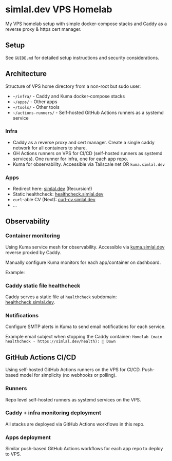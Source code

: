 # simlal.dev VPS Homelab

  My VPS homelab setup with simple docker-compose stacks and Caddy as a reverse proxy & https cert manager.

## Setup

See `GUIDE.md` for detailed setup instructions and security considerations.

## Architecture

Structure of VPS home directory from a non-root but sudo user:

- `~/infra/` - Caddy and Kuma docker-compose stacks
- `~/apps/` - Other apps
- `~/tools/` - Other tools
- `~/actions-runners/` - Self-hosted GitHub Actions runners as a systemd service

### Infra

- Caddy as a reverse proxy and cert manager. Create a single caddy network for all containers to share.
- GH Actions runners on VPS for CI/CD (self-hosted runners as systemd services). One runner for infra, one for each app repo.
- Kuma for observability. Accessible via Tailscale net OR `kuma.simlal.dev`

### Apps

- Redirect here: <a href="https://simlal.dev">simlal.dev</a> (Recursion!)
- Static healthcheck: <a href="https://healthcheck.simlal.dev">healthcheck.simlal.dev</a>
- `curl`-able CV (Next): <a href="https://curl-cv.simlal.dev">curl-cv.simlal.dev</a>
- ...

## Observability

### Container monitoring

Using Kuma service mesh for observability.
Accessible via <a href="https://kuma.simlal.dev/">kuma.simlal.dev</a> reverse proxied by Caddy.

Manually configure Kuma monitors for each app/container on dashboard.

Example:

### Caddy static file healthcheck

Caddy serves a static file at `healthcheck` subdomain:
<a href="http://healthcheck.simlal.dev">healthcheck.simlal.dev</a>.

### Notifications

Configure SMTP alerts in Kuma to send email notifications for each service.

Example email subject when stopping the Caddy container:
`Homelab (main healthcheck - https://simlal.dev/health): 🔴 Down`

## GitHub Actions CI/CD

Using self-hosted GitHub Actions runners on the VPS for CI/CD.
Push-based model for simplicity (no webhooks or polling).

### Runners

Repo level self-hosted runners as systemd services on the VPS.

### Caddy + infra monitoring deployment

All stacks are deployed via GitHub Actions workflows in this repo.

### Apps deployment

Similar push-based GitHub Actions workflows for each app repo to deploy to VPS.
